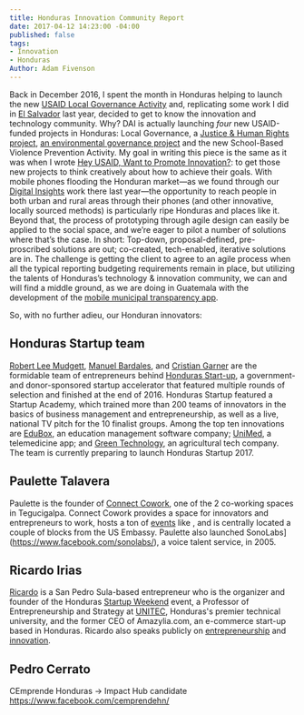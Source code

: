 ```yaml
---
title: Honduras Innovation Community Report
date: 2017-04-12 14:23:00 -04:00
published: false
tags:
- Innovation
- Honduras
Author: Adam Fivenson
---
```


Back in December 2016, I spent the month in Honduras helping to launch the new [USAID Local Governance Activity](https://www.dai.com/our-work/projects/honduras-local-governance-activity-hlg) and, replicating some work I did in [El Salvador](https://dai-global-digital.com/innovation-and-entrepreneurship-in-el-salvador.html) last year, decided to get to know the innovation and technology community. Why? DAI is actually launching *four* new USAID-funded projects in Honduras: Local Governance, a [Justice & Human Rights project](https://www.dai.com/our-work/projects/honduras-justice-human-rights-and-security-strengthening-activity-jhrss), [an environmental governance project](https://www.dai.com/our-work/projects/honduras-ProParque-GEMA) and the new School-Based Violence Prevention Activity. My goal in writing this piece is the same as it was when I wrote [Hey USAID, Want to Promote Innovation?](https://dai-global-digital.com/hey-usaid-want-to-promote-innovation.html): to get those new projects to think creatively about how to achieve their goals. With mobile phones flooding the Honduran market—as we found through our [Digital Insights]( https://dai-global-digital.com/honduras-digital-insights.html) work there last year—the opportunity to reach people in both urban and rural areas through their phones (and other innovative, locally sourced methods) is particularly ripe Honduras and places like it. Beyond that, the process of prototyping through agile design can easily be applied to the social space, and we’re eager to pilot a number of solutions where that’s the case. In short: Top-down, proposal-defined, pre-proscribed solutions are out; co-created, tech-enabled, iterative solutions are in. The challenge is getting the client to agree to an agile process when all the typical reporting budgeting requirements remain in place, but utilizing the talents of Honduras’s technology & innovation community, we can and will find a middle ground, as we are doing in Guatemala with the development of the [mobile municipal transparency app](https://dai-global-digital.com/citizen-centered-design-guatemala.html). 

So, with no further adieu, our Honduran innovators:

## Honduras Startup team
[Robert Lee Mudgett](https://www.linkedin.com/in/rmudgett/), [Manuel Bardales](https://www.linkedin.com/in/manuel-bardales-035b1745/), and [Cristian Garner](https://www.linkedin.com/in/crisgarner/) are the formidable team of entrepreneurs behind [Honduras Start-up](http://hondurastartup.com/), a government- and donor-sponsored startup accelerator that featured multiple rounds of selection and finished at the end of 2016. Honduras Startup featured a Startup Academy, which trained more than 200 teams of innovators in the basics of business management and entrepreneurship, as well as a live, national TV pitch for the 10 finalist groups. Among the top ten innovations are [EduBox](http://edu.boxhn.com/), an education management software company; [UniMed](https://www.facebook.com/unimedhn/), a telemedicine app; and [Green Technology](http://greentechnologyhn.com/site/), an agricultural tech company. The team is currently preparing to launch Honduras Startup 2017.

## Paulette Talavera
Paulette is the founder of [Connect Cowork](https://www.facebook.com/ConnectCowork/), one of the 2 co-working spaces in Tegucigalpa. Connect Cowork provides a space for innovators and entrepreneurs to work, hosts a ton of [events](https://www.facebook.com/pg/ConnectCowork/events/?ref=page_internal) like , and is centrally located a couple of blocks from the US Embassy. Paulette also launched SonoLabs](https://www.facebook.com/sonolabs/), a voice talent service, in 2005. 


## Ricardo Irias
[Ricardo](https://www.linkedin.com/in/ricardo-irias-86602311/) is a San Pedro Sula-based entrepreneur who is the organizer and founder of the Honduras [Startup Weekend](https://www.facebook.com/SWSanPedroSula/) event, a Professor of Entrepreneurship and Strategy at [UNITEC](http://www.unitec.edu/), Honduras's premier technical university, and the former CEO of Amazylia.com, an e-commerce start-up based in Honduras. Ricardo also speaks publicly on [entrepreneurship](https://www.linkedin.com/pulse/mi-charla-tedx-en-unitec-agrega-esto-tu-lista-my-talk-ricardo-irias
) and [innovation](https://www.facebook.com/events/1660537300638878/permalink/1669352466424028/). 

## Pedro Cerrato
CEmprende Honduras -> Impact Hub candidate
https://www.facebook.com/cemprendehn/ 



